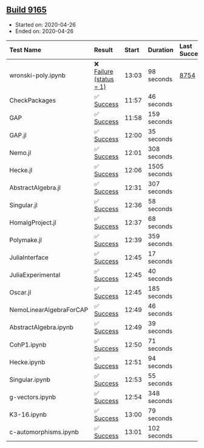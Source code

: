 ## [Build 9165](https://oscarci.mathematik.uni-kl.de/job/oscar/9165/)

* Started on: 2020-04-26
* Ended on: 2020-04-26

| Test Name    | Result | Start | Duration | Last Success | First Failure |
|:-------------|:-------|:------|:---------|:-------------|:--------------|
| wronski-poly.ipynb | ❌ [Failure (status = 1)](https://oscarci.mathematik.uni-kl.de/job/oscar/9165/artifact/logs/build-9165/wronski-poly.ipynb.log) | 13:03 | 98 seconds | [8754](https://oscarci.mathematik.uni-kl.de/job/oscar/8754/) | [8755](https://oscarci.mathematik.uni-kl.de/job/oscar/8755/) |
| CheckPackages | ✅ [Success](https://oscarci.mathematik.uni-kl.de/job/oscar/9165/artifact/logs/build-9165/CheckPackages.log) | 11:57 | 46 seconds |  |  |
| GAP | ✅ [Success](https://oscarci.mathematik.uni-kl.de/job/oscar/9165/artifact/logs/build-9165/GAP.log) | 11:58 | 159 seconds |  |  |
| GAP.jl | ✅ [Success](https://oscarci.mathematik.uni-kl.de/job/oscar/9165/artifact/logs/build-9165/GAP.jl.log) | 12:00 | 35 seconds |  |  |
| Nemo.jl | ✅ [Success](https://oscarci.mathematik.uni-kl.de/job/oscar/9165/artifact/logs/build-9165/Nemo.jl.log) | 12:01 | 308 seconds |  |  |
| Hecke.jl | ✅ [Success](https://oscarci.mathematik.uni-kl.de/job/oscar/9165/artifact/logs/build-9165/Hecke.jl.log) | 12:06 | 1505 seconds |  |  |
| AbstractAlgebra.jl | ✅ [Success](https://oscarci.mathematik.uni-kl.de/job/oscar/9165/artifact/logs/build-9165/AbstractAlgebra.jl.log) | 12:31 | 307 seconds |  |  |
| Singular.jl | ✅ [Success](https://oscarci.mathematik.uni-kl.de/job/oscar/9165/artifact/logs/build-9165/Singular.jl.log) | 12:36 | 58 seconds |  |  |
| HomalgProject.jl | ✅ [Success](https://oscarci.mathematik.uni-kl.de/job/oscar/9165/artifact/logs/build-9165/HomalgProject.jl.log) | 12:37 | 68 seconds |  |  |
| Polymake.jl | ✅ [Success](https://oscarci.mathematik.uni-kl.de/job/oscar/9165/artifact/logs/build-9165/Polymake.jl.log) | 12:39 | 359 seconds |  |  |
| JuliaInterface | ✅ [Success](https://oscarci.mathematik.uni-kl.de/job/oscar/9165/artifact/logs/build-9165/JuliaInterface.log) | 12:45 | 17 seconds |  |  |
| JuliaExperimental | ✅ [Success](https://oscarci.mathematik.uni-kl.de/job/oscar/9165/artifact/logs/build-9165/JuliaExperimental.log) | 12:45 | 40 seconds |  |  |
| Oscar.jl | ✅ [Success](https://oscarci.mathematik.uni-kl.de/job/oscar/9165/artifact/logs/build-9165/Oscar.jl.log) | 12:45 | 185 seconds |  |  |
| NemoLinearAlgebraForCAP | ✅ [Success](https://oscarci.mathematik.uni-kl.de/job/oscar/9165/artifact/logs/build-9165/NemoLinearAlgebraForCAP.log) | 12:49 | 46 seconds |  |  |
| AbstractAlgebra.ipynb | ✅ [Success](https://oscarci.mathematik.uni-kl.de/job/oscar/9165/artifact/logs/build-9165/AbstractAlgebra.ipynb.log) | 12:49 | 39 seconds |  |  |
| CohP1.ipynb | ✅ [Success](https://oscarci.mathematik.uni-kl.de/job/oscar/9165/artifact/logs/build-9165/CohP1.ipynb.log) | 12:50 | 71 seconds |  |  |
| Hecke.ipynb | ✅ [Success](https://oscarci.mathematik.uni-kl.de/job/oscar/9165/artifact/logs/build-9165/Hecke.ipynb.log) | 12:51 | 94 seconds |  |  |
| Singular.ipynb | ✅ [Success](https://oscarci.mathematik.uni-kl.de/job/oscar/9165/artifact/logs/build-9165/Singular.ipynb.log) | 12:53 | 55 seconds |  |  |
| g-vectors.ipynb | ✅ [Success](https://oscarci.mathematik.uni-kl.de/job/oscar/9165/artifact/logs/build-9165/g-vectors.ipynb.log) | 12:54 | 348 seconds |  |  |
| K3-16.ipynb | ✅ [Success](https://oscarci.mathematik.uni-kl.de/job/oscar/9165/artifact/logs/build-9165/K3-16.ipynb.log) | 13:00 | 79 seconds |  |  |
| c-automorphisms.ipynb | ✅ [Success](https://oscarci.mathematik.uni-kl.de/job/oscar/9165/artifact/logs/build-9165/c-automorphisms.ipynb.log) | 13:01 | 102 seconds |  |  |
